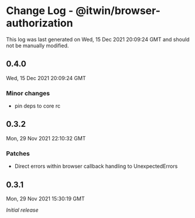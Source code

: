 # Change Log - @itwin/browser-authorization

This log was last generated on Wed, 15 Dec 2021 20:09:24 GMT and should not be manually modified.

## 0.4.0
Wed, 15 Dec 2021 20:09:24 GMT

### Minor changes

- pin deps to core rc

## 0.3.2
Mon, 29 Nov 2021 22:10:32 GMT

### Patches

- Direct errors within browser callback handling to UnexpectedErrors

## 0.3.1
Mon, 29 Nov 2021 15:30:19 GMT

_Initial release_

